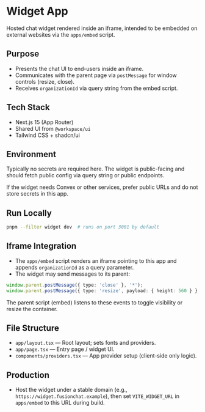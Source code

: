 # Widget App

Hosted chat widget rendered inside an iframe, intended to be embedded on external websites via the `apps/embed` script.

## Purpose

- Presents the chat UI to end-users inside an iframe.
- Communicates with the parent page via `postMessage` for window controls (resize, close).
- Receives `organizationId` via query string from the embed script.

## Tech Stack

- Next.js 15 (App Router)
- Shared UI from `@workspace/ui`
- Tailwind CSS + shadcn/ui

## Environment

Typically no secrets are required here. The widget is public-facing and should fetch public config via query string or public endpoints.

If the widget needs Convex or other services, prefer public URLs and do not store secrets in this app.

## Run Locally

```bash
pnpm --filter widget dev  # runs on port 3001 by default
```

## Iframe Integration

- The `apps/embed` script renders an iframe pointing to this app and appends `organizationId` as a query parameter.
- The widget may send messages to its parent:

```ts
window.parent.postMessage({ type: 'close' }, '*');
window.parent.postMessage({ type: 'resize', payload: { height: 560 } }, '*');
```

The parent script (embed) listens to these events to toggle visibility or resize the container.

## File Structure

- `app/layout.tsx` — Root layout; sets fonts and providers.
- `app/page.tsx` — Entry page / widget UI.
- `components/providers.tsx` — App provider setup (client-side only logic).

## Production

- Host the widget under a stable domain (e.g., `https://widget.fusionchat.example`), then set `VITE_WIDGET_URL` in `apps/embed` to this URL during build.
